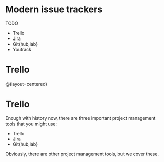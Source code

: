 # Modern issue trackers
TODO

- Trello
- Jira
- Git{hub,lab}
- Youtrack

# Trello
@(layout=centered)

# Trello
Enough with history now, there are three important project management tools that you might use:

- Trello
- Jira
- Git{hub,lab}

Obviously, there are other project management tools, but we cover these.

